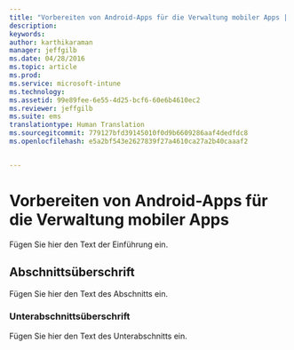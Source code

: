 ```yaml
---
title: "Vorbereiten von Android-Apps für die Verwaltung mobiler Apps | Microsoft Intune"
description: 
keywords: 
author: karthikaraman
manager: jeffgilb
ms.date: 04/28/2016
ms.topic: article
ms.prod: 
ms.service: microsoft-intune
ms.technology: 
ms.assetid: 99e89fee-6e55-4d25-bcf6-60e6b4610ec2
ms.reviewer: jeffgilb
ms.suite: ems
translationtype: Human Translation
ms.sourcegitcommit: 779127bfd39145010f0d9b6609286aaf4dedfdc8
ms.openlocfilehash: e5a2bf543e2627839f27a4610ca27a2b40caaaf2


---
```


# Vorbereiten von Android-Apps für die Verwaltung mobiler Apps
Fügen Sie hier den Text der Einführung ein.

## Abschnittsüberschrift
Fügen Sie hier den Text des Abschnitts ein.

### Unterabschnittsüberschrift
Fügen Sie hier den Text des Unterabschnitts ein.




<!--HONumber=Jun16_HO4-->



